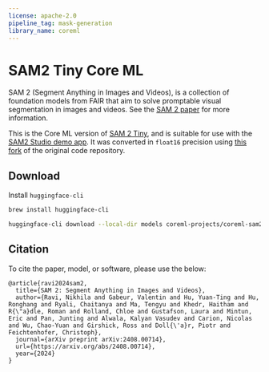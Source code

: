 ```yaml
---
license: apache-2.0
pipeline_tag: mask-generation
library_name: coreml
---
```


# SAM2 Tiny Core ML

SAM 2 (Segment Anything in Images and Videos), is a collection of foundation models from FAIR that aim to solve promptable visual segmentation in images and videos. See the [SAM 2 paper](https://arxiv.org/abs/2408.00714) for more information.

This is the Core ML version of [SAM 2 Tiny](https://huggingface.co/facebook/sam2-hiera-tiny), and is suitable for use with the [SAM2 Studio demo app](https://github.com/huggingface/sam2-swiftui). It was converted in `float16` precision using [this fork](https://github.com/huggingface/segment-anything-2/tree/coreml-conversion) of the original code repository.

## Download

Install `huggingface-cli`

```bash
brew install huggingface-cli
```

```bash
huggingface-cli download --local-dir models coreml-projects/coreml-sam2-tiny
```

## Citation

To cite the paper, model, or software, please use the below:
```
@article{ravi2024sam2,
  title={SAM 2: Segment Anything in Images and Videos},
  author={Ravi, Nikhila and Gabeur, Valentin and Hu, Yuan-Ting and Hu, Ronghang and Ryali, Chaitanya and Ma, Tengyu and Khedr, Haitham and R{\"a}dle, Roman and Rolland, Chloe and Gustafson, Laura and Mintun, Eric and Pan, Junting and Alwala, Kalyan Vasudev and Carion, Nicolas and Wu, Chao-Yuan and Girshick, Ross and Doll{\'a}r, Piotr and Feichtenhofer, Christoph},
  journal={arXiv preprint arXiv:2408.00714},
  url={https://arxiv.org/abs/2408.00714},
  year={2024}
}
```
